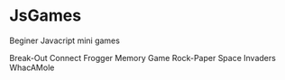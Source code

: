 # JsGames

Beginer Javacript mini games

Break-Out
Connect
Frogger
Memory Game
Rock-Paper
Space Invaders
WhacAMole
